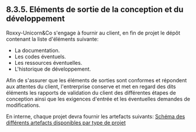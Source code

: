 ## 8.3.5. Eléments de sortie de la conception et du développement

Roxxy-Unicorn&Co s'engage à fournir au client, en fin de projet le dépôt contenant la liste d'éléments suivante:
- La documentation.
- Les codes éventuels.
- Les ressources éventuelles.
- L'historique de développement.

Afin de s'assurer que les éléments de sorties sont conformes et répondent aux attentes du client, l'entrerprise conserve et met en regard des dits éléments les rapports de validation du client des différentes étapes de conception ainsi que les exigences d'entrée et les éventuelles demandes de modifications.


En interne, chaque projet devra fournir les artefacts suivants:
[Schéma des différents artefacts disponibles par type de projet](../Images/Artefacts_par_projet.jpg "Schéma des artefacts")
